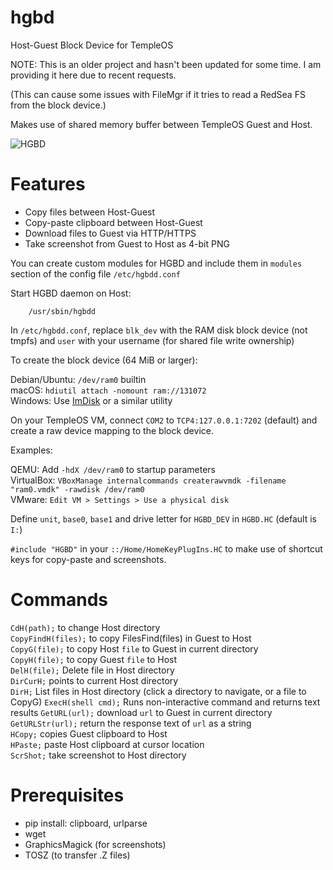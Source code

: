 # hgbd
Host-Guest Block Device for TempleOS

NOTE: This is an older project and hasn't been updated for some time. I am providing it here due to recent requests.

(This can cause some issues with FileMgr if it tries to read a RedSea FS from the block device.)

Makes use of shared memory buffer between TempleOS Guest and Host.

![HGBD](https://raw.githubusercontent.com/tosrevive/hgbd/master/example.gif "Host-Guest Block Device") 

# Features
- Copy files between Host-Guest
- Copy-paste clipboard between Host-Guest
- Download files to Guest via HTTP/HTTPS
- Take screenshot from Guest to Host as 4-bit PNG

You can create custom modules for HGBD and include them in `modules` section of the config
file `/etc/hgbdd.conf`

Start HGBD daemon on Host:

```
    /usr/sbin/hgbdd
```

In `/etc/hgbdd.conf`, replace `blk_dev` with the RAM disk block device (not tmpfs) and
`user` with your username (for shared file write ownership)

To create the block device (64 MiB or larger):

Debian/Ubuntu: `/dev/ram0` builtin  
macOS: `hdiutil attach -nomount ram://131072`  
Windows: Use [ImDisk](http://www.ltr-data.se/opencode.html/#ImDisk) or a similar utility 
 
On your TempleOS VM, connect `COM2` to `TCP4:127.0.0.1:7202` (default) and create a raw
device mapping to the block device. 

Examples: 

QEMU: Add `-hdX /dev/ram0` to startup parameters  
VirtualBox: `VBoxManage internalcommands createrawvmdk -filename "ram0.vmdk" -rawdisk /dev/ram0`  
VMware: `Edit VM > Settings > Use a physical disk`

Define `unit`, `base0`, `base1` and drive letter for `HGBD_DEV` in `HGBD.HC` (default is `I:`)

`#include "HGBD"` in your `::/Home/HomeKeyPlugIns.HC` to make use of shortcut keys for
copy-paste and screenshots.


# Commands

`CdH(path);` to change Host directory  
`CopyFindH(files);` to copy FilesFind(files) in Guest to Host  
`CopyG(file);` to copy Host `file` to Guest in current directory  
`CopyH(file);` to copy Guest `file` to Host  
`DelH(file);` Delete file in Host directory  
`DirCurH;` points to current Host directory  
`DirH;` List files in Host directory (click a directory to navigate, or a file to CopyG)
`ExecH(shell cmd);` Runs non-interactive command and returns text results 
`GetURL(url);` download `url` to Guest in current directory  
`GetURLStr(url);` return the response text of `url` as a string  
`HCopy;` copies Guest clipboard to Host  
`HPaste;` paste Host clipboard at cursor location  
`ScrShot;` take screenshot to Host directory


# Prerequisites

- pip install: clipboard, urlparse
- wget
- GraphicsMagick (for screenshots)
- TOSZ (to transfer .Z files)
